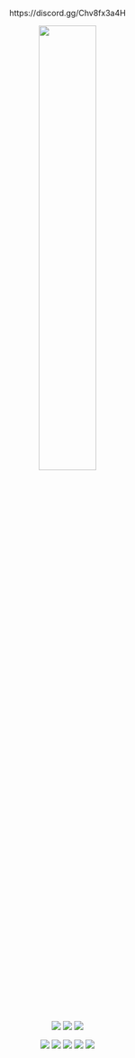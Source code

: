 <p align=center>https://discord.gg/Chv8fx3a4H</p>

<p align=center>
  <a href="https://discord.com/users/876264941399719956"><img src="https://lanyard-profile-readme.vercel.app/api/876264941399719956" width=45%></a>
</p>

<p align="center">
  <a href="https://github.com/abisrc"><img src="https://img.shields.io/github/followers/addi00000?style=for-the-badge"></img></a>
  <a href="https://github.com/abisrc"><img src="https://img.shields.io/github/stars/addi00000?style=for-the-badge"></img></a>
  <a href="https://d"><img src="https://img.shields.io/website?down_message=addidix.xyz%20is%20down%21&style=for-the-badge&up_message=addidix.xyz%20is%20up%21&url=https%3A%2F%2Fwww.addidix.xyz"></img></a>
</p>

<p align="center">
  <a href="https://github.com/abisrc"><img src="https://img.shields.io/badge/python-3670A0?style=for-the-badge&logo=python&logoColor=ffdd54"></a>
  <a href="https://github.com/abisrc"><img src="https://img.shields.io/badge/html5-%23E34F26.svg?style=for-the-badge&logo=html5&logoColor=white"></a>
  <a href="https://github.com/abisrc"><img src="https://img.shields.io/badge/css3-%231572B6.svg?style=for-the-badge&logo=css3&logoColor=white"></a>
  <a href="https://github.com/abisrc"><img src="https://img.shields.io/badge/javascript-%23323330.svg?style=for-the-badge&logo=javascript&logoColor=%23F7DF1E"></a>
  <a href="https://github.com/abisrc"><img src="https://img.shields.io/badge/typescript-%23007ACC.svg?style=for-the-badge&logo=typescript&logoColor=white"></a>
</p>
